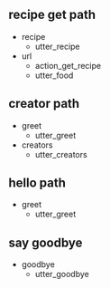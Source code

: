 ## recipe get path
* recipe
  - utter_recipe
* url
  - action_get_recipe
  - utter_food

## creator path
* greet
  - utter_greet
* creators
  - utter_creators

## hello path
* greet
  - utter_greet

## say goodbye
* goodbye
  - utter_goodbye
